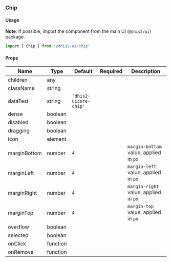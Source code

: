 ### Chip

#### Usage

**Note**: If possible, import the component from the main UI (`@dhis2/ui`) package.

```js
import { Chip } from '@dhis2-ui/chip'
```

#### Props

| Name         | Type     | Default               | Required | Description                            |
| ------------ | -------- | --------------------- | -------- | -------------------------------------- |
| children     | any      |                       |          |                                        |
| className    | string   |                       |          |                                        |
| dataTest     | string   | `'dhis2-uicore-chip'` |          |                                        |
| dense        | boolean  |                       |          |                                        |
| disabled     | boolean  |                       |          |                                        |
| dragging     | boolean  |                       |          |                                        |
| icon         | element  |                       |          |                                        |
| marginBottom | number   | `4`                   |          | `margin-bottom` value, applied in `px` |
| marginLeft   | number   | `4`                   |          | `margin-left` value, applied in `px`   |
| marginRight  | number   | `4`                   |          | `margin-right` value, applied in `px`  |
| marginTop    | number   | `4`                   |          | `margin-top` value, applied in `px`    |
| overflow     | boolean  |                       |          |                                        |
| selected     | boolean  |                       |          |                                        |
| onClick      | function |                       |          |                                        |
| onRemove     | function |                       |          |                                        |
